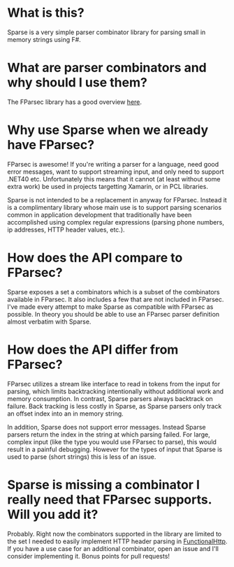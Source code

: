 # What is this?
Sparse is a very simple parser combinator library for parsing small in memory strings using F#.

# What are parser combinators and why should I use them?
The FParsec library has a good overview [here](http://www.quanttec.com/fparsec/about/fparsec-vs-alternatives.html).

# Why use Sparse when we already have FParsec?
FParsec is awesome! If you're writing a parser for a language, need good error messages, want to support streaming
input, and only need to support .NET40 etc. Unfortunately this means that it cannot (at least without some extra
work) be used in projects targetting Xamarin, or in PCL libraries.

Sparse is not intended to be a replacement in anyway for FParsec. Instead it is a complimentary library whose main
use is to support parsing scenarios common in application development that traditionally have been accomplished using
complex regular expressions (parsing phone numbers, ip addresses, HTTP header values, etc.).

# How does the API compare to FParsec?
Sparse exposes a set a combinators which is a subset of the combinators available in FParsec. It also includes a 
few that are not included in FParsec. I've made every attempt to make Sparse as compatible with FParsec as possible. 
In theory you should be able to use an FParsec parser definition almost verbatim with Sparse.

# How does the API differ from FParsec?

FParsec utilizes a stream like interface to read in tokens from the input for parsing, which limits backtracking
intentionally without additional work and memory consumption. In contrast, Sparse parsers always backtrack on 
failure. Back tracking is less costly in Sparse, as Sparse parsers only track an offset index into an in memory 
string. 

In addition, Sparse does not support error messages. Instead Sparse parsers return the index in the string at which 
parsing failed. For large, complex input (like the type you would use FParsec to parse), this would result in a 
painful debugging. However for the types of input that Sparse is used to parse (short strings) this is less of an 
issue.

# Sparse is missing a combinator I really need that FParsec supports. Will you add it?

Probably. Right now the combinators supported in the library are limited to the set I needed to easily implement HTTP
header parsing in [FunctionalHttp](https://github.com/bordoley/FunctionalHttp/). If you have a use case for an 
additional combinator, open an issue and I'll consider implementing it. Bonus points for pull requests!

